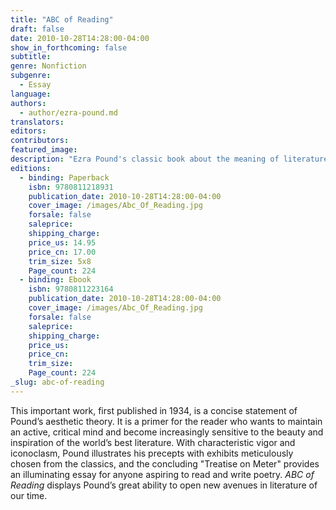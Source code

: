 ```yaml
---
title: "ABC of Reading"
draft: false
date: 2010-10-28T14:28:00-04:00
show_in_forthcoming: false
subtitle:
genre: Nonfiction
subgenre:
  - Essay
language:
authors:
  - author/ezra-pound.md
translators:
editors:
contributors:
featured_image:
description: "Ezra Pound's classic book about the meaning of literature, with a new introduction by Michael Dirda. "
editions:
  - binding: Paperback
    isbn: 9780811218931
    publication_date: 2010-10-28T14:28:00-04:00
    cover_image: /images/Abc_Of_Reading.jpg
    forsale: false
    saleprice:
    shipping_charge:
    price_us: 14.95
    price_cn: 17.00
    trim_size: 5x8
    Page_count: 224
  - binding: Ebook
    isbn: 9780811223164
    publication_date: 2010-10-28T14:28:00-04:00
    cover_image: /images/Abc_Of_Reading.jpg
    forsale: false
    saleprice:
    shipping_charge:
    price_us:
    price_cn:
    trim_size:
    Page_count: 224
_slug: abc-of-reading
---
```


This important work, first published in 1934, is a concise statement of Pound’s aesthetic theory. It is a primer for the reader who wants to maintain an active, critical mind and become increasingly sensitive to the beauty and inspiration of the world’s best literature. With characteristic vigor and iconoclasm, Pound illustrates his precepts with exhibits meticulously chosen from the classics, and the concluding "Treatise on Meter" provides an illuminating essay for anyone aspiring to read and write poetry. _ABC of Reading_ displays Pound’s great ability to open new avenues in literature of our time.

